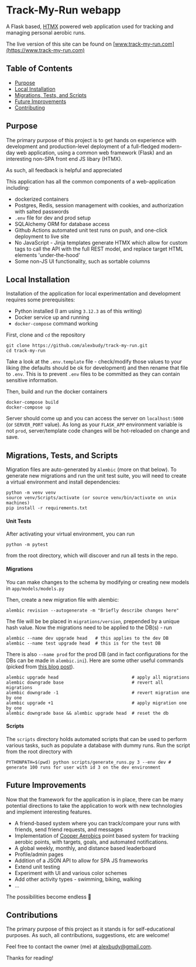 # Track-My-Run webapp

A Flask based, [HTMX](https://htmx.org/) powered web application used for tracking and managing personal aerobic runs. 

The live version of this site can be found on [www.track-my-run.com](https://www.track-my-run.com)

## Table of Contents

- [Purpose](#purpose)
- [Local Installation](#local-installation)
- [Migrations, Tests, and Scripts](#migrations-tests-and-scripts)
- [Future Improvements](#future-improvements)
- [Contributing](#contributing)

## Purpose

The primary purpose of this project is to get hands on experience with development and production-level deployment of a full-fledged modern-day web application, using a common web framework (Flask) and an interesting non-SPA front end JS libary (HTMX).

As such, all feedback is helpful and appreciated

This application has all the common components of a web-application including:
- dockerized containers
- Postgres, Redis, session management with cookies, and authorization with salted passwords
- `.env` file for dev and prod setup
- SQLAlchemy ORM for database access
- Github Actions automated unit test runs on push, and one-click deployment to live site
- No JavaScript - Jinja templates generate HTMX which allow for custom tags to call the API with the full REST model, and replace target HTML elements 'under-the-hood'
- Some non-JS UI functionality, such as sortable columns

## Local Installation
Installation of the application for local experimentation and development requires some prerequisites:
- Python installed (I am using `3.12.3` as of this writing)
- Docker service up and running
- `docker-compose` command working

First, clone and `cd` the repository
```
git clone https://github.com/alexbudy/track-my-run.git
cd track-my-run
```
Take a look at the `.env.template` file - check/modify those values to your liking (the defaults should be ok for development) and then rename that file to `.env`. This is to prevent `.env` files to be committed as they can contain sensitive information.

Then, build and run the docker containers

```
docker-compose build
docker-compose up
```
Server should come up and you can access the server on `localhost:5000` (or `SERVER_PORT` value).
As long as your `FLASK_APP` environment variable is not `prod`, server/template code changes will be hot-reloaded on change and save.

## Migrations, Tests, and Scripts
Migration files are auto-generated by `Alembic` (more on that below).
To generate new migrations and run the unit test suite, you will need to create a virtual environment and install dependencies:
```
python -m venv venv
source venv/Scripts/activate (or source venv/bin/activate on unix machines)
pip install -r requirements.txt
```

#### Unit Tests

After activating your virtual environment, you can run
```
python -m pytest
```
from the root directory, which will discover and run all tests in the repo.

#### Migrations
You can make changes to the schema by modifying or creating new models in `app/models/models.py`

Then, create a new migration file with alembic:
```
alembic revision --autogenerate -m "Briefly describe changes here"
```
The file will be  be placed in `migrations/version`, prepended by a unique hash value.
Now the migrations need to be applied to the DB(s) - run
```
alembic --name dev upgrade head   # this applies to the dev DB
alembic --name test upgrade head  # this is for the test DB
```
There is also `--name prod` for the prod DB (and in fact configurations for the DBs can be made in `alembic.ini`).
Here are some other useful commands (picked from [this blog post](https://medium.com/@johnidouglasmarangon/using-migrations-in-python-sqlalchemy-with-alembic-docker-solution-bd79b219d6a#useful-commands:~:text=database%20were%20printed.-,Useful%20commands,-In%20this%20section)).
```
alembic upgrade head                            # apply all migrations
alembic downgrade base                          # revert all migrations
alembic downgrade -1                            # revert migration one by one
alembic upgrade +1                              # apply migration one by one
alembic downgrade base && alembic upgrade head  # reset the db
```

#### Scripts
The `scripts` directory holds automated scripts that can be used to perform various tasks, such as populate a database with dummy runs. Run the script from the root directory with 
```
PYTHONPATH=$(pwd) python scripts/generate_runs.py 3 --env dev # generate 100 runs for user with id 3 on the dev environment
```

## Future Improvements
Now that the framework for the application is in place, there can be many potential directions to take the application to work with new technologies and implement interesting features.
- A friend-based system where you can track/compare your runs with friends, send friend requests, and messages
- Implementation of [Cooper Aerobics](https://www.cooperaerobics.com/Downloads/About/Aerobics-Points-System.aspx) point based system for tracking aerobic points, with targets, goals, and automated notifications.
- A global weekly, monthly, and distance based leaderboard
- Profile/admin pages
- Addition of a JSON API to allow for SPA JS frameworks
- Extend unit testing
- Experiment with UI and various color schemes
- Add other activity types - swimming, biking, walking
- ...

The possibilities become endless 🚀

## Contributions
The primary purpose of this project as it stands is for self-educational purposes. As such, all contributions, suggestions, etc are welcome!

Feel free to contact the owner (me) at alexbudy@gmail.com.

Thanks for reading!
